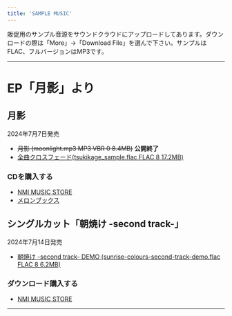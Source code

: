 ```yaml
---
title: 'SAMPLE MUSIC'
---
```


販促用のサンプル音源をサウンドクラウドにアップロードしてあります。ダウンロードの際は「More」→「Download File」を選んで下さい。サンプルはFLAC、フルバージョンはMP3です。

----
# EP「月影」より
## 月影

2024年7月7日発売

- ~~月影 (moonlight.mp3 MP3 VBR 0 8.4MB)~~ **公開終了**
- [全曲クロスフェード(tsukikage_sample.flac FLAC 8 17.2MB)](https://soundcloud.com/hayatehay/tsukikage-crossfade)

### CDを購入する
- [NMI MUSIC STORE](https://nmimusic.booth.pm/items/5865685)
- [メロンブックス](https://www.melonbooks.co.jp/detail/detail.php?product_id=2527472)

## シングルカット「朝焼け -second track-」

2024年7月14日発売

- [朝焼け -second track- DEMO (sunrise-colours-second-track-demo.flac FLAC 8 6.2MB)](https://soundcloud.com/hayatehay/sunrise-colours-second-track-demo) 

### ダウンロード購入する
- [NMI MUSIC STORE](https://nmimusic.booth.pm/items/5916436)
----

